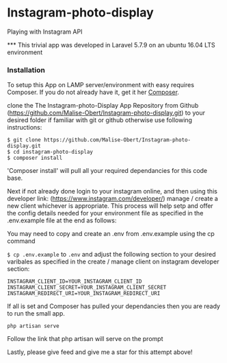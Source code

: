 # Instagram-photo-display
Playing with Instagram API

*** This trivial app was developed in Laravel 5.7.9 on an ubuntu 16.04 LTS environment

### Installation

To setup this App on LAMP server/environment with easy requires Composer. If you do not already have it, get it her [Composer](https://getcomposer.org/).

clone the The Instagram-photo-Display App Repository from Github (https://github.com/Malise-Obert/Instagram-photo-display.git) to your desired folder if familiar with git or github otherwise use following instructions:

```
$ git clone https://github.com/Malise-Obert/Instagram-photo-display.git
$ cd instagram-photo-display
$ composer install
```
'Composer install' will pull all your required dependancies for this code base.

Next if not already done login to your instagram online, and then using this developer link: (https://www.instagram.com/developer/) manage / create a new client whichever is appropriate. This process will help setp and offer the config details needed for your environment file as specified in the .env.example file at the end as follows:

You may need to copy and create an .env from .env.example using the cp command

``$ cp .env.example`` to ``.env`` and adjust the following section to your desired varibales as specified in the create / manage client on instagram developer section:
```
INSTAGRAM_CLIENT_ID=YOUR_INSTAGRAM_CLIENT_ID
INSTAGRAM_CLIENT_SECRET=YOUR_INSTAGRAM_CLIENT_SECRET
INSTAGRAM_REDIRECT_URI=YOUR_INSTAGRAM_REDIRECT_URI
```

If all is set and Composer has pulled your dependancies then you are ready to run the small app.

```
php artisan serve
```

Follow the link that php artisan will serve on the prompt

Lastly, please give feed and give me a star for this attempt above!
